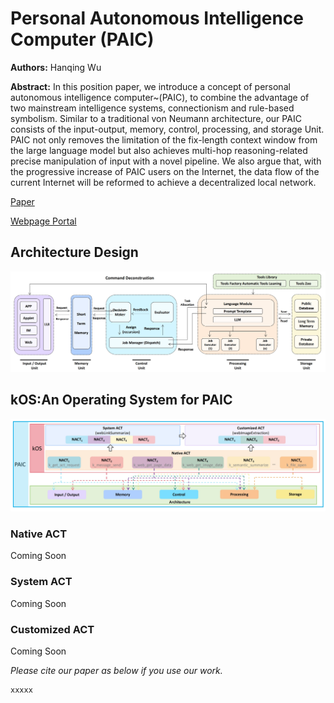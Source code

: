 # Personal Autonomous Intelligence Computer (PAIC)

**Authors:** Hanqing Wu

**Abstract:**
In this position paper, we introduce a concept of personal autonomous intelligence computer~(PAIC), to combine the advantage of two mainstream intelligence systems, connectionism and rule-based symbolism. Similar to a traditional von Neumann architecture, our PAIC consists of the input-output, memory, control, processing, and storage Unit. PAIC not only removes the limitation of the fix-length context window from the large language model but also achieves multi-hop reasoning-related precise manipulation of input with a novel pipeline. We also argue that, with the progressive increase of PAIC users on the Internet, the data flow of the current Internet will be reformed to achieve a decentralized local network.

[Paper](balabala)

[Webpage Portal](https://hikos.cn/)

## Architecture Design
![image](Materials/Architecture_diagram.pdf.jpeg)

## kOS:An Operating System for PAIC
![image](Materials/kos_act.jpeg)
### Native ACT
Coming Soon
### System ACT
Coming Soon
### Customized ACT
Coming Soon


*Please cite our paper as below if you use our work.*
```
xxxxx
```

